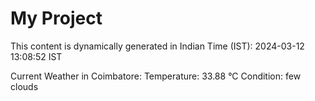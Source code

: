 # My Project

This content is dynamically generated in Indian Time (IST): 2024-03-12 13:08:52 IST


Current Weather in Coimbatore:
Temperature: 33.88 °C
Condition: few clouds
